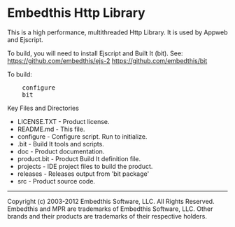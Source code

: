 Embedthis Http Library
======================

This is a high performance, multithreaded Http Library. It is used by Appweb and Ejscript.

To build, you will need to install Ejscript and Built It (bit). See:
    https://github.com/embedthis/ejs-2
    https://github.com/embedthis/bit

To build:
<pre>
    configure
    bit
</pre>

Key Files and Directories

* LICENSE.TXT           - Product license.
* README.md             - This file.
* configure             - Configure script. Run to initialize.
* .bit                  - Build It tools and scripts.
* doc                   - Product documentation.
* product.bit           - Product Build It definition file.
* projects              - IDE project files to build the product.
* releases              - Releases output from 'bit package'
* src                   - Product source code.

--------------------------------------------------------------------------------
Copyright (c) 2003-2012 Embedthis Software, LLC. All Rights Reserved.
Embedthis and MPR are trademarks of Embedthis Software, LLC. Other 
brands and their products are trademarks of their respective holders.
